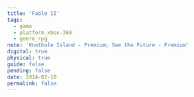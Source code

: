 ```yaml
---
title: 'Fable II'
tags:
  - game
  - platform_xbox-360
  - genre_rpg
note: 'Knothole Island - Premium; See the Future - Premium'
digital: true
physical: true
guide: false
pending: false
date: 2014-02-10
permalink: false
---
```

